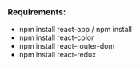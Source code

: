 ### Requirements:
* npm install react-app / npm install
* npm install react-color
* npm install react-router-dom
* npm install react-redux